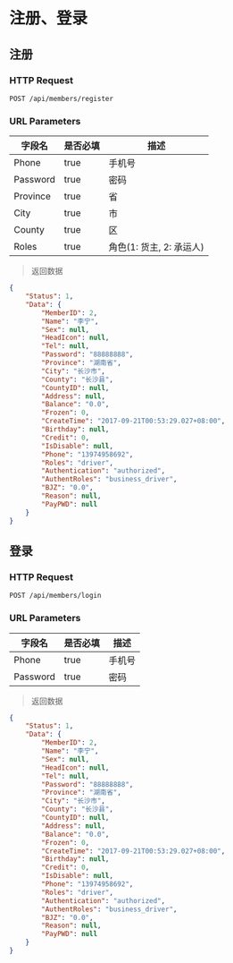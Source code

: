 # 注册、登录
## 注册
### HTTP Request

`POST /api/members/register`

### URL Parameters
字段名 | 是否必填 | 描述
--------- | ------- | -----------
Phone | true | 手机号
Password | true | 密码
Province | true | 省
City | true | 市
County | true | 区
Roles | true | 角色(1: 货主, 2: 承运人)

> 返回数据

```json
{
    "Status": 1,
    "Data": {
        "MemberID": 2,
        "Name": "李宁",
        "Sex": null,
        "HeadIcon": null,
        "Tel": null,
        "Password": "88888888",
        "Province": "湖南省",
        "City": "长沙市",
        "County": "长沙县",
        "CountyID": null,
        "Address": null,
        "Balance": "0.0",
        "Frozen": 0,
        "CreateTime": "2017-09-21T00:53:29.027+08:00",
        "Birthday": null,
        "Credit": 0,
        "IsDisable": null,
        "Phone": "13974958692",
        "Roles": "driver",
        "Authentication": "authorized",
        "AuthentRoles": "business_driver",
        "BJZ": "0.0",
        "Reason": null,
        "PayPWD": null
    }
}
```

## 登录
### HTTP Request

`POST /api/members/login`

### URL Parameters
字段名 | 是否必填 | 描述
--------- | ------- | -----------
Phone | true | 手机号
Password | true | 密码

> 返回数据

```json
{
    "Status": 1,
    "Data": {
        "MemberID": 2,
        "Name": "李宁",
        "Sex": null,
        "HeadIcon": null,
        "Tel": null,
        "Password": "88888888",
        "Province": "湖南省",
        "City": "长沙市",
        "County": "长沙县",
        "CountyID": null,
        "Address": null,
        "Balance": "0.0",
        "Frozen": 0,
        "CreateTime": "2017-09-21T00:53:29.027+08:00",
        "Birthday": null,
        "Credit": 0,
        "IsDisable": null,
        "Phone": "13974958692",
        "Roles": "driver",
        "Authentication": "authorized",
        "AuthentRoles": "business_driver",
        "BJZ": "0.0",
        "Reason": null,
        "PayPWD": null
    }
}
```